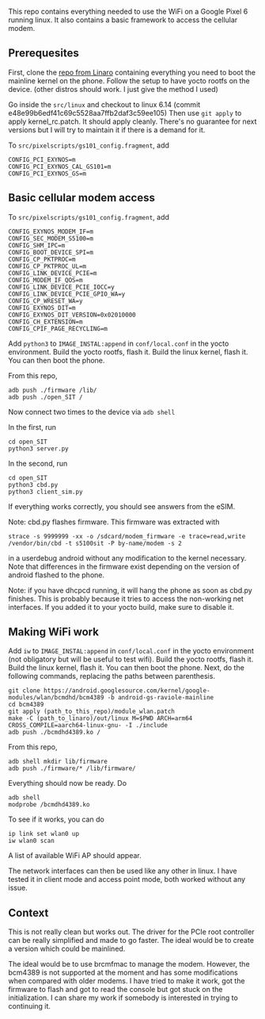 This repo contains everything needed to use the WiFi on a Google Pixel 6 running
linux. It also contains a basic framework to access the cellular modem.

## Prerequesites

First, clone the
[repo from Linaro](https://git.codelinaro.org/linaro/googlelt/pixelscripts)
containing everything you need to boot the mainline kernel on the phone. Follow
the setup to have yocto rootfs on the device. (other distros should work. I just
give the method I used)

Go inside the `src/linux` and checkout to  linux 6.14 (commit e48e99b6edf41c69c5528aa7ffb2daf3c59ee105)
Then use `git apply` to apply kernel_rc.patch. It should apply cleanly. There's
no guarantee for next versions but I will try to maintain it if there is a
demand for it.

To `src/pixelscripts/gs101_config.fragment`, add 
```
CONFIG_PCI_EXYNOS=m
CONFIG_PCI_EXYNOS_CAL_GS101=m
CONFIG_PCI_EXYNOS_GS=m
```
## Basic cellular modem access
To `src/pixelscripts/gs101_config.fragment`, add 
```
CONFIG_EXYNOS_MODEM_IF=m
CONFIG_SEC_MODEM_S5100=m
CONFIG_SHM_IPC=m
CONFIG_BOOT_DEVICE_SPI=m
CONFIG_CP_PKTPROC=m
CONFIG_CP_PKTPROC_UL=m
CONFIG_LINK_DEVICE_PCIE=m
CONFIG_MODEM_IF_QOS=m
CONFIG_LINK_DEVICE_PCIE_IOCC=y
CONFIG_LINK_DEVICE_PCIE_GPIO_WA=y
CONFIG_CP_WRESET_WA=y
CONFIG_EXYNOS_DIT=m
CONFIG_EXYNOS_DIT_VERSION=0x02010000
CONFIG_CH_EXTENSION=m
CONFIG_CPIF_PAGE_RECYCLING=m
```
Add `python3` to `IMAGE_INSTAL:append` in `conf/local.conf` in the yocto environment. Build the yocto
rootfs, flash it. Build the linux kernel, flash it. You can then boot the phone.

From this repo,
```
adb push ./firmware /lib/
adb push ./open_SIT /
```
Now connect two times to the device via `adb shell`

In the first, run
```
cd open_SIT
python3 server.py
```
In the second, run
```
cd open_SIT
python3 cbd.py
python3 client_sim.py
```

If everything works correctly, you should see answers from the eSIM.

Note: cbd.py flashes firmware. This firmware was extracted with
```
strace -s 9999999 -xx -o /sdcard/modem_firmware -e trace=read,write /vendor/bin/cbd -t s5100sit -P by-name/modem -s 2
```
in a userdebug android without any modification to the kernel necessary. Note
that differences in the firmware exist depending on the version of android
flashed to the phone.

Note: if you have dhcpcd running, it will hang the phone as soon as cbd.py
finishes. This is probably because it tries to access the non-working net
interfaces. If you added it to your yocto build, make sure to disable it.

## Making WiFi work

Add `iw` to `IMAGE_INSTAL:append` in `conf/local.conf` in the yocto environment (not obligatory but will
be useful to test wifi). Build the yocto rootfs, flash it. Build the linux
kernel, flash it. You can then boot the phone. Next, do the following commands,
replacing the paths between parenthesis.
```
git clone https://android.googlesource.com/kernel/google-modules/wlan/bcmdhd/bcm4389 -b android-gs-raviole-mainline
cd bcm4389
git apply (path_to_this_repo)/module_wlan.patch
make -C (path_to_linaro)/out/linux M=$PWD ARCH=arm64 CROSS_COMPILE=aarch64-linux-gnu- -I ./include
adb push ./bcmdhd4389.ko /
```

From this repo,
```
adb shell mkdir lib/firmware
adb push ./firmware/* /lib/firmware/
```

Everything should now be ready. Do
```
adb shell
modprobe /bcmdhd4389.ko
```

To see if it works, you can do
```
ip link set wlan0 up
iw wlan0 scan
```
A list of available WiFi AP should appear. 

The network interfaces can then be used like any other in linux. I have tested
it in client mode and access point mode, both worked without any issue.

## Context
This is not really clean but works out. The driver for the PCIe root controller
can be really simplified and made to go faster. The ideal would be to create
a version which could be mainlined.

The ideal would be to use brcmfmac to manage the modem. However, the bcm4389 is
not supported at the moment and has some modifications when compared with older
modems. I have tried to make it work, got the firmware to flash and got to read
the console but got stuck on the initialization. I can share my work if somebody
is interested in trying to continuing it.
